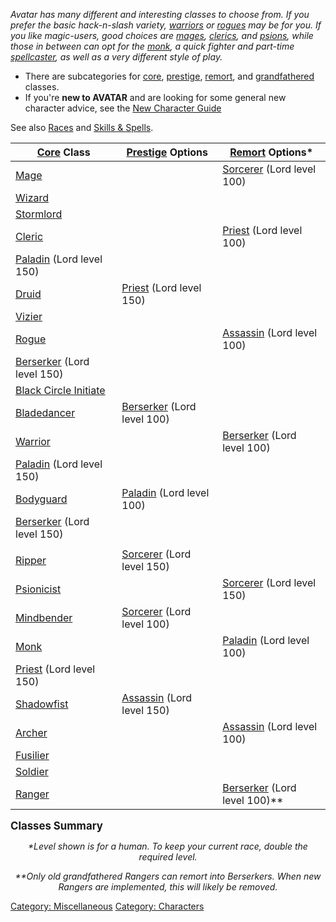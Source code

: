 *Avatar has many different and interesting classes to choose from. If
you prefer the basic hack-n-slash variety,
[warriors](:Category:_Warriors "wikilink") or
[rogues](:Category:_Rogues "wikilink") may be for you. If you like
magic-users, good choices are [mages](:Category:_Mages "wikilink"),
[clerics](:Category:_Clerics "wikilink"), and
[psions](:Category:_Psionicists "wikilink"), while those in between can
opt for the [monk](:Category:_Monks "wikilink"), a quick fighter and
part-time [spellcaster](Cast "wikilink"), as well as a very different
style of play.*

-   There are subcategories for
    [core](:Category:_Core_Classes "wikilink"),
    [prestige](:Category:_Prestige_Classes "wikilink"),
    [remort](:Category:_Remort_Classes "wikilink"), and
    [grandfathered](:Category:_Grandfathered_Classes "wikilink")
    classes.
-   If you're **new to AVATAR** and are looking for some general new
    character advice, see the [New Character
    Guide](New_Character_Guide "wikilink")

See also [Races](:Category:_Races "wikilink") and [Skills &
Spells](:Category:_Skills_And_Spells "wikilink").

| [Core](:Category:_Core_Classes "wikilink") Class                      | [Prestige](:Category:_Prestige_Classes "wikilink") Options     | [Remort](:Category:_Remort_Classes "wikilink") Options\*           |
|-----------------------------------------------------------------------|----------------------------------------------------------------|--------------------------------------------------------------------|
| [Mage](:Category:_Mages "wikilink")                                   |                                                                | [Sorcerer](:Category:_Sorcerers "wikilink") (Lord level 100)       |
| [Wizard](:Category:_Wizards "wikilink")                               |                                                                |                                                                    |
| [Stormlord](:Category:_Stormlords "wikilink")                         |                                                                |                                                                    |
| [Cleric](:Category:_Clerics "wikilink")                               |                                                                | [Priest](:Category:_Priests "wikilink") (Lord level 100)           |
| [Paladin](:Category:_Paladins "wikilink") (Lord level 150)            |                                                                |                                                                    |
| [Druid](:Category:_Druids "wikilink")                                 | [Priest](:Category:_Priests "wikilink") (Lord level 150)       |                                                                    |
| [Vizier](:Category:_Viziers "wikilink")                               |                                                                |                                                                    |
| [Rogue](:Category:_Rogues "wikilink")                                 |                                                                | [Assassin](:Category:_Assassins "wikilink") (Lord level 100)       |
| [Berserker](:Category:_Berserkers "wikilink") (Lord level 150)        |                                                                |                                                                    |
| [Black Circle Initiate](:Category:_Black_Circle_Initiates "wikilink") |                                                                |                                                                    |
| [Bladedancer](:Category:_Bladedancers "wikilink")                     | [Berserker](:Category:_Berserkers "wikilink") (Lord level 100) |                                                                    |
| [Warrior](:Category:_Warriors "wikilink")                             |                                                                | [Berserker](:Category:_Berserkers "wikilink") (Lord level 100)     |
| [Paladin](:Category:_Paladins "wikilink") (Lord level 150)            |                                                                |                                                                    |
| [Bodyguard](:Category:_Bodyguards "wikilink")                         | [Paladin](:Category:_Paladins "wikilink") (Lord level 100)     |                                                                    |
| [Berserker](:Category:_Berserkers "wikilink") (Lord level 150)        |                                                                |                                                                    |
|                                                                       |                                                                |                                                                    |
| [Ripper](:Category:_Rippers "wikilink")                               | [Sorcerer](:Category:_Sorcerers "wikilink") (Lord level 150)   |                                                                    |
| [Psionicist](:Category:_Psionicists "wikilink")                       |                                                                | [Sorcerer](:Category:_Sorcerers "wikilink") (Lord level 150)       |
| [Mindbender](:Category:_Mindbenders "wikilink")                       | [Sorcerer](:Category:_Sorcerers "wikilink") (Lord level 100)   |                                                                    |
| [Monk](:Category:_Monks "wikilink")                                   |                                                                | [Paladin](:Category:_Paladins "wikilink") (Lord level 100)         |
| [Priest](:Category:_Priests "wikilink") (Lord level 150)              |                                                                |                                                                    |
| [Shadowfist](:Category:_Shadowfists "wikilink")                       | [Assassin](:Category:_Assassins "wikilink") (Lord level 150)   |                                                                    |
| [Archer](:Category:_Archers "wikilink")                               |                                                                | [Assassin](:Category:_Assassins "wikilink") (Lord level 100)       |
| [Fusilier](:Category:_Fusiliers "wikilink")                           |                                                                |                                                                    |
| [Soldier](:Category:_Soldiers "wikilink")                             |                                                                |                                                                    |
| [Ranger](:Category:_Rangers "wikilink")                               |                                                                | [Berserker](:Category:_Berserkers "wikilink") (Lord level 100)\*\* |

<big>**Classes Summary**</big>

  

<div align="center">

*\*Level shown is for a human. To keep your current race, double the
required level.*

</div>
<div align="center">

*\*\*Only old grandfathered Rangers can remort into Berserkers. When new
Rangers are implemented, this will likely be removed.*

</div>

[Category: Miscellaneous](Category:_Miscellaneous "wikilink") [Category:
Characters](Category:_Characters "wikilink")
